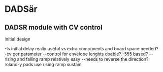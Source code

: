 # DADSär
DADSR module with CV control
----------------
Initial design

-Is initial delay really useful vs extra components and board space needed?
-cv per parameter
--control for envelope lenghts doable?
-555 based?
--rising and falling ramp relatively easy
--needs to reverse the direction? roland-y pads use rising ramp sustain
